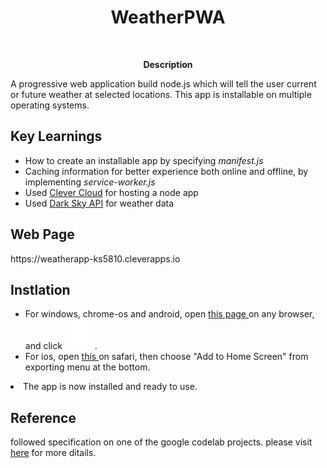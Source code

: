 <h1 align="center">WeatherPWA</h1>
<br>
<p align="center"><strong>Description</strong>
<p>A progressive web application build node.js which will tell the user current
 or future weather at selected locations. This app is installable on
 multiple operating systems.</p>
<h2>Key Learnings</h2>
<ul>
<li>How to create an installable app by specifying <i>manifest.js</i></li>
<li>Caching information for better experience both online and offline, by
 implementing <i>service-worker.js</i>
</li>
<li>Used <a href="https://www.clever-cloud.com/en/">Clever Cloud</a> for
 hosting a node app</li>
<li>Used <a href="https://darksky.net/dev">Dark Sky API</a> for weather data
</li>
</ul>
<h2>Web Page</h2>
https://weatherapp-ks5810.cleverapps.io

<h2>Instlation</h2>
<ul>
<li>
    For windows, chrome-os and android, open <a href="https://weatherapp
    -ks5810.cleverapps.io"> this page </a> on any browser, and click <img src
    ="public/images/install.svg" alt="install icon" />.
</li>
<li>
        For ios, open <a href="https://weatherapp-ks5810.cleverapps.io">this
        </a> on safari, then
        choose "Add to Home Screen" from exporting menu at
        the bottom.
</li>
</ul>
<li>The app is now installed and ready to use.</li>

<h2>Reference</h2>     
<p>followed specification on one of the google codelab projects. please visit <a
     href="http://www.compsci.hunter.cuny.edu/~sweiss/course_materials/csci335/assignments_s19/project1.pdf">
     here</a> for more ditails.</p>
